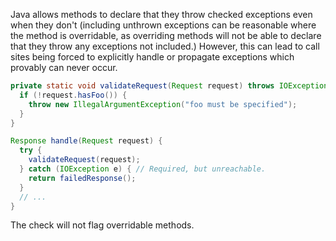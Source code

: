 Java allows methods to declare that they throw checked exceptions even when they don't
(including unthrown exceptions can be reasonable where the method is overridable,
as overriding methods will not be able to declare that they throw any exceptions
not included.) However, this can lead to call sites being forced to explicitly handle or
propagate exceptions which provably can never occur.

```java
private static void validateRequest(Request request) throws IOException {
  if (!request.hasFoo()) {
    throw new IllegalArgumentException("foo must be specified");
  }
}

Response handle(Request request) {
  try {
    validateRequest(request);
  } catch (IOException e) { // Required, but unreachable.
    return failedResponse();
  }
  // ...
}
```

The check will not flag overridable methods.
